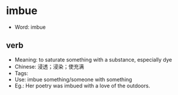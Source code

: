 # imbue

- Word: imbue

## verb

- Meaning: to saturate something with a substance, especially dye
- Chinese: 浸透；浸染；使充满
- Tags: 
- Use: imbue something/someone with something
- Eg.: Her poetry was imbued with a love of the outdoors.

